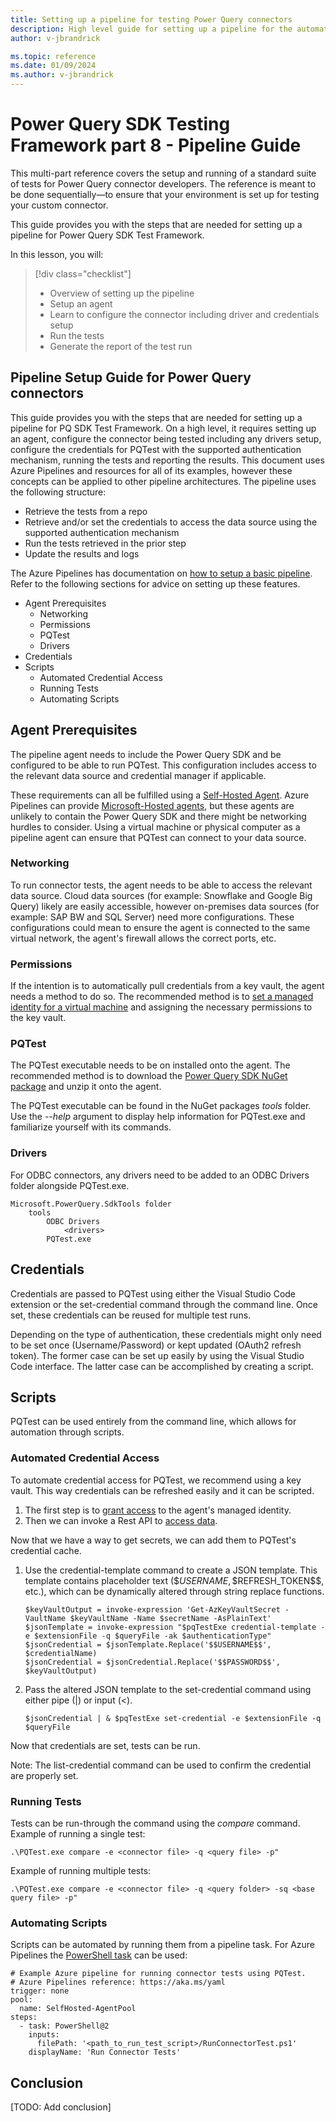 ```yaml
---
title: Setting up a pipeline for testing Power Query connectors
description: High level guide for setting up a pipeline for the automated testing of Power Query connectors
author: v-jbrandrick

ms.topic: reference
ms.date: 01/09/2024
ms.author: v-jbrandrick
---
```


# Power Query SDK Testing Framework part 8 - Pipeline Guide

This multi-part reference covers the setup and running of a standard suite of tests for Power Query connector developers. The reference is meant to be done sequentially—to ensure that your environment is set up for testing your custom connector.

This guide provides you with the steps that are needed for setting up a pipeline for Power Query SDK Test Framework.

In this lesson, you will:

> [!div class="checklist"]
>
> * Overview of setting up the pipeline
> * Setup an agent
> * Learn to configure the connector including driver and credentials setup
> * Run the tests
> * Generate the report of the test run

## Pipeline Setup Guide for Power Query connectors

This guide provides you with the steps that are needed for setting up a pipeline for PQ SDK Test Framework. On a high level, it requires setting up an agent, configure the connector being tested including any drivers setup, configure the credentials for PQTest with the supported authentication mechanism, running the tests and reporting the results. This document uses Azure Pipelines and resources for all of its examples, however these concepts can be applied to other pipeline architectures.
The pipeline uses the following structure:

* Retrieve the tests from a repo
* Retrieve and/or set the credentials to access the data source using the supported authentication mechanism
* Run the tests retrieved in the prior step
* Update the results and logs

The Azure Pipelines has documentation on [how to setup a basic pipeline](/azure/devops/pipelines/create-first-pipeline). Refer to the following sections for advice on setting up these features.

* Agent Prerequisites
  * Networking
  * Permissions
  * PQTest
  * Drivers
* Credentials
* Scripts
  * Automated Credential Access
  * Running Tests
  * Automating Scripts

## Agent Prerequisites

The pipeline agent needs to include the Power Query SDK and be configured to be able to run PQTest. This configuration includes access to the relevant data source and credential manager if applicable.

These requirements can all be fulfilled using a [Self-Hosted Agent](/azure/devops/pipelines/agents/windows-agent). Azure Pipelines can provide [Microsoft-Hosted agents](/azure/devops/pipelines/agents/hosted), but these agents are unlikely to contain the Power Query SDK and there might be networking hurdles to consider. Using a virtual machine or physical computer as a pipeline agent can ensure that PQTest can connect to your data source.

### Networking

To run connector tests, the agent needs to be able to access the relevant data source. Cloud data sources (for example: Snowflake and Google Big Query) likely are easily accessible, however on-premises data sources (for example: SAP BW and SQL Server) need more configurations. These configurations could mean to ensure the agent is connected to the same virtual network, the agent's firewall allows the correct ports, etc.

### Permissions

If the intention is to automatically pull credentials from a key vault, the agent needs a method to do so. The recommended method is to [set a managed identity for a virtual machine](/azure/active-directory/managed-identities-azure-resources/qs-configure-portal-windows-vm) and assigning the necessary permissions to the key vault.

### PQTest

The PQTest executable needs to be on installed onto the agent. The recommended method is to download the [Power Query SDK NuGet package](https://www.nuget.org/packages/Microsoft.PowerQuery.SdkTools/) and unzip it onto the agent.

The PQTest executable can be found in the NuGet packages *tools* folder. Use the *--help* argument to display help information for PQTest.exe and familiarize yourself with its commands.

### Drivers

For ODBC connectors, any drivers need to be added to an ODBC Drivers folder alongside PQTest.exe.

```powerquery-m
Microsoft.PowerQuery.SdkTools folder
    tools
        ODBC Drivers
            <drivers>
        PQTest.exe
```

## Credentials

Credentials are passed to PQTest using either the Visual Studio Code extension or the set-credential command through the command line. Once set, these credentials can be reused for multiple test runs.

Depending on the type of authentication, these credentials might only need to be set once (Username/Password) or kept updated (OAuth2 refresh token). The former case can be set up easily by using the Visual Studio Code interface. The latter case can be accomplished by creating a script.

## Scripts

PQTest can be used entirely from the command line, which allows for automation through scripts.

### Automated Credential Access

To automate credential access for PQTest, we recommend using a key vault. This way credentials can be refreshed easily and it can be scripted.

1. The first step is to [grant access](/entra/identity/managed-identities-azure-resources/tutorial-windows-vm-access-nonaad) to the agent's managed identity.
2. Then we can invoke a Rest API to [access data](/entra/identity/managed-identities-azure-resources/tutorial-windows-vm-access-nonaad).

Now that we have a way to get secrets, we can add them to PQTest's credential cache.

1. Use the credential-template command to create a JSON template. This template contains placeholder text (\$$USERNAME$$, \$$REFRESH_TOKEN\$$, etc.), which can be dynamically altered through string replace functions.

    ```powerquery-m
    $keyVaultOutput = invoke-expression 'Get-AzKeyVaultSecret -VaultName $keyVaultName -Name $secretName -AsPlainText'
    $jsonTemplate = invoke-expression "$pqTestExe credential-template -e $extensionFile -q $queryFile -ak $authenticationType"
    $jsonCredential = $jsonTemplate.Replace('$$USERNAME$$', $credentialName)
    $jsonCredential = $jsonCredential.Replace('$$PASSWORD$$', $keyVaultOutput)
    ```

2. Pass the altered JSON template to the set-credential command using either pipe (|) or input (<).

    ```powerquery-m
    $jsonCredential | & $pqTestExe set-credential -e $extensionFile -q $queryFile
    ```

Now that credentials are set, tests can be run.

Note: The list-credential command can be used to confirm the credential are properly set.

### Running Tests

Tests can be run-through the command using the *compare* command. Example of running a single test:

```powerquery-m
.\PQTest.exe compare -e <connector file> -q <query file> -p"
```

Example of running multiple tests:

```powerquery-m
.\PQTest.exe compare -e <connector file> -q <query folder> -sq <base query file> -p"
```

### Automating Scripts

Scripts can be automated by running them from a pipeline task. For Azure Pipelines the [PowerShell task](/azure/devops/pipelines/tasks/reference/powershell-v2) can be used:

```powerquery-m
# Example Azure pipeline for running connector tests using PQTest.
# Azure Pipelines reference: https://aka.ms/yaml
trigger: none
pool:
  name: SelfHosted-AgentPool
steps:
  - task: PowerShell@2
    inputs:
      filePath: '<path_to_run_test_script>/RunConnectorTest.ps1'
    displayName: 'Run Connector Tests'
```

## Conclusion

[TODO: Add conclusion]
